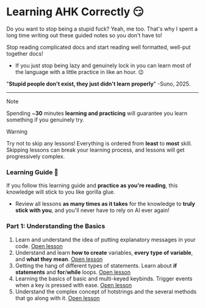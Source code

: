 # Learning AHK Correctly 😏
Do you want to stop being a stupid fuck? Yeah, me too. That's why I spent a long time writing out these guided notes so you don't have to!

Stop reading complicated docs and start reading well formatted, well-put together docs!
- If you just stop being lazy and genuinely lock in you can learn most of the language with a little practice in like an hour. 😉

"**Stupid people don't exist, they just didn't learn properly**" -Suno, 2025.

---

> [!NOTE]
> Spending ~**30** minutes **learning and practicing** will guarantee you learn something if you genuinely try.

> [!WARNING]
> Try not to skip any lessons! Everything is ordered from **least** to **most** skill. Skipping lessons can break your learning process, and lessons will get progressively complex.

### Learning Guide 📘
If you follow this learning guide and **practice as you're reading**, this knowledge will stick to you like gorilla glue.
- Review all lessons **as many times as it takes** for the knowledge to **truly stick with you**, and you'll never have to rely on AI ever again!

### Part 1: Understanding the Basics
1. Learn and understand the idea of putting explanatory messages in your code. [Open lesson](https://github.com/mr-suno/My-Study-Guide/blob/main/Auto%20Hotkey/comments.md)
2. Understand and learn **how to create** variables, **every type of variable**, and **what they mean**. [Open lesson](https://github.com/mr-suno/My-Study-Guide/blob/main/Auto%20Hotkey/variables.md)
3. Getting the hang of different types of statements. Learn about **if statements** and **for**/**while** loops. [Open lesson](https://github.com/mr-suno/My-Study-Guide/blob/main/Auto%20Hotkey/statements.md)
4. Learning the basics of basic and multi-keyed keybinds. Trigger events when a key is pressed with ease. [Open lesson](https://github.com/mr-suno/My-Study-Guide/blob/main/Auto%20Hotkey/hotkeys.md)
5. Understand the complex concept of hotstrings and the several methods that go along with it. [Open lesson](https://github.com/mr-suno/My-Study-Guide/blob/main/Auto%20Hotkey/hotkstrings.md)
